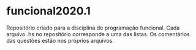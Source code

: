 # funcional2020.1

Repositório criado para a disciplina de programação funcional. Cada arquivo .hs no repositório corresponde a uma das listas. Os comentários das questões estão nos próprios arquivos.
